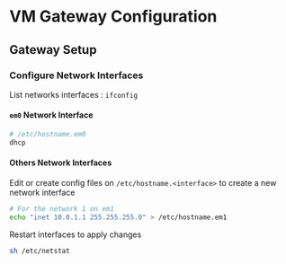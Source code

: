 # VM Gateway Configuration

## Gateway Setup

### Configure Network Interfaces

List networks interfaces : `ifconfig`

#### `em0` Network Interface

```bash
# /etc/hostname.em0
dhcp
```

#### Others Network Interfaces

Edit or create config files on `/etc/hostname.<interface>` to create a new network interface

```bash
# For the network 1 on em1
echo "inet 10.0.1.1 255.255.255.0" > /etc/hostname.em1
```

Restart interfaces to apply changes

```bash
sh /etc/netstat
```
